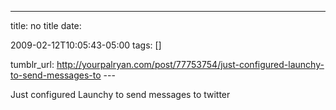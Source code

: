 ---
title: no title
date:

 2009-02-12T10:05:43-05:00 
tags:  []

tumblr_url:
http://yourpalryan.com/post/77753754/just-configured-launchy-to-send-messages-to
\-\--

Just configured Launchy to send messages to twitter
